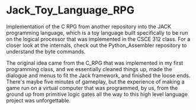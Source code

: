# Jack_Toy_Language_RPG
Implementation of the C RPG from another repository into the JACK programming language, which is a toy language built specifically to be run on the logical processor that was implemented in the CSCE 312 class. For a closer look at the internals, check out the Python_Assembler repository to understand the byte commands.

The original idea came from the C_RPG that was implemented in my first programming class, and we essentially cleaned things up, made the dialogue and menus to fit the Jack framework, and finished the loose ends. There's maybe five minutes of gameplay, but the experience of making a game run on a virtual computer that was programmed, by us, from the ground up from primitive logic gates all the way to this high level language project was unforgettable.
